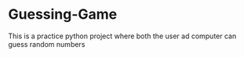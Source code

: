 # Guessing-Game
This is a practice python project where both the user ad computer can guess random numbers
